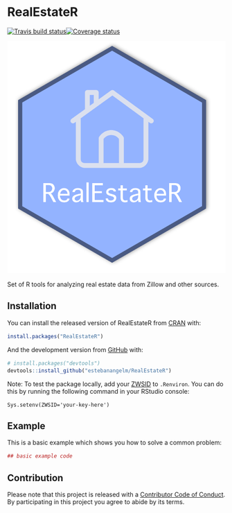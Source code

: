
<!-- README.md is generated from README.Rmd. Please edit that file -->
RealEstateR
===========

[![Travis build status](https://travis-ci.org/estebanangelm/RealEstateR.svg?branch=master)](https://travis-ci.org/estebanangelm/RealEstateR)[![Coverage status](https://codecov.io/gh/estebanangelm/RealEstateR/branch/master/graph/badge.svg)](https://codecov.io/github/estebanangelm/RealEstateR?branch=master)

![](badge.png)

Set of R tools for analyzing real estate data from Zillow and other sources.

Installation
------------

You can install the released version of RealEstateR from [CRAN](https://CRAN.R-project.org) with:

``` r
install.packages("RealEstateR")
```

And the development version from [GitHub](https://github.com/) with:

``` r
# install.packages("devtools")
devtools::install_github("estebanangelm/RealEstateR")
```

Note: To test the package locally, add your [ZWSID](https://www.zillow.com/howto/api/APIOverview.htm) to `.Renviron`. You can do this by running the following command in your RStudio console:

    Sys.setenv(ZWSID='your-key-here')

Example
-------

This is a basic example which shows you how to solve a common problem:

``` r
## basic example code
```

Contribution
------------

Please note that this project is released with a [Contributor Code of Conduct](CODE_OF_CONDUCT.md). By participating in this project you agree to abide by its terms.
